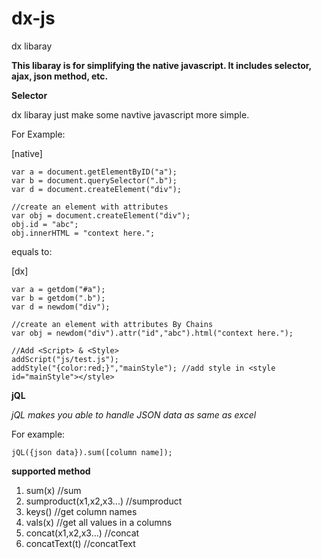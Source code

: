 # dx-js
dx libaray

**This libaray is for simplifying the native javascript. It includes selector, ajax, json method, etc.**

**Selector**

dx libaray just make some navtive javascript more simple.

For Example:

[native]
```
var a = document.getElementByID("a");
var b = document.querySelector(".b");
var d = document.createElement("div");

//create an element with attributes
var obj = document.createElement("div");
obj.id = "abc";
obj.innerHTML = "context here.";

```
equals to:

[dx]
```
var a = getdom("#a");
var b = getdom(".b");
var d = newdom("div");

//create an element with attributes By Chains
var obj = newdom("div").attr("id","abc").html("context here.");

//Add <Script> & <Style>
addScript("js/test.js");
addStyle("{color:red;}","mainStyle"); //add style in <style id="mainStyle"></style>

```

**jQL**

*jQL makes you able to handle JSON data as same as excel*

For example:
```
jQL({json data}).sum([column name]);
```

**supported method**
1. sum(x) //sum
2. sumproduct(x1,x2,x3...) //sumproduct
3. keys() //get column names
4. vals(x) //get all values in a columns
5. concat(x1,x2,x3...) //concat
6. concatText(t) //concatText
